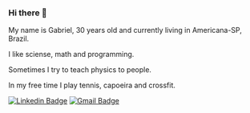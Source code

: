 ### Hi there 👋


My name is Gabriel, 30 years old and currently living in Americana-SP, Brazil.

I like sciense, math and programming.

Sometimes I try to teach physics to people.

In my free time I play tennis, capoeira and crossfit.

[![Linkedin Badge](https://img.shields.io/badge/-GabrielErrera-blue?style=flat-square&logo=Linkedin&logoColor=white&link=https://www.linkedin.com/in/gabrielerrera/)](https://www.linkedin.com/in/gabrielerrera/)
 [![Gmail Badge](https://img.shields.io/badge/-errera.camargo@gmail.com-c14438?style=flat-square&logo=Gmail&logoColor=white&link=mailto:errera.camargo@gmail.com)](mailto:errera.camargo@gmail.com)

